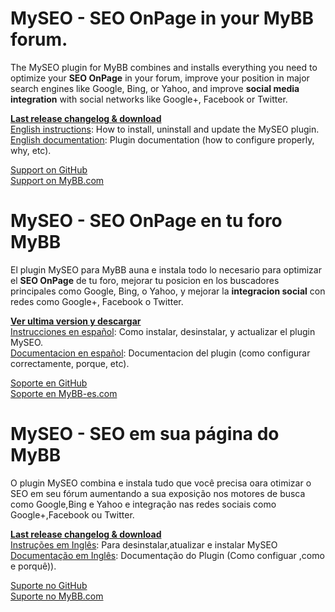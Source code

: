 # MySEO - SEO OnPage in your MyBB forum.
The MySEO plugin for MyBB combines and installs everything you need to optimize your **SEO OnPage** in your forum, improve your position in major search engines like Google, Bing, or Yahoo, and improve **social media integration** with social networks like Google+, Facebook or Twitter.

**[Last release changelog & download](https://github.com/BitLiberal/MySEO/releases/latest)**  
[English instructions](https://github.com/BitLiberal/MySEO/blob/master/README.en.md): How to install, uninstall and update the MySEO plugin.  
[English documentation](https://github.com/BitLiberal/MySEO/wiki/En-construccion---Coming-soon#en-construccion): Plugin documentation (how to configure properly, why, etc).

[Support on GitHub](https://github.com/BitLiberal/MySEO/issues)  
[Support on MyBB.com](http://community.mybb.com/showthread.php?tid=166864)  

# MySEO - SEO OnPage en tu foro MyBB
El plugin MySEO para MyBB auna e instala todo lo necesario para optimizar el **SEO OnPage** de tu foro, mejorar tu posicion en los buscadores principales como Google, Bing, o Yahoo, y mejorar la **integracion social** con redes como Google+, Facebook o Twitter.

**[Ver ultima version y descargar](https://github.com/BitLiberal/MySEO/releases/latest)**  
[Instrucciones en español](https://github.com/BitLiberal/MySEO/blob/master/README.es.md): Como instalar, desinstalar, y actualizar el plugin MySEO.  
[Documentacion en español](https://github.com/BitLiberal/MySEO/wiki/En-construccion---Coming-soon#en-construccion): Documentacion del plugin (como configurar correctamente, porque, etc).

[Soporte en GitHub](https://github.com/BitLiberal/MySEO/issues)  
[Soporte en MyBB-es.com](http://www.mybb-es.com/showthread.php?tid=12746)

# MySEO - SEO em sua página do MyBB
O plugin MySEO combina e instala tudo que você precisa oara otimizar o SEO em seu fórum aumentando a sua exposição nos motores de busca como Google,Bing e Yahoo e integração nas redes sociais como Google+,Facebook ou Twitter.

**[Last release changelog & download](https://github.com/BitLiberal/MySEO/releases/latest)**  
[Instruções em Inglês](https://github.com/BitLiberal/MySEO/blob/master/README.en.md): Para desinstalar,atualizar e instalar MySEO
[Documentação em Inglês](https://github.com/BitLiberal/MySEO/wiki/En-construccion---Coming-soon#en-construccion): Documentação do Plugin (Como configuar ,como e porquê)).

[Suporte no GitHub](https://github.com/BitLiberal/MySEO/issues)  
[Suporte no MyBB.com](http://community.mybb.com/showthread.php?tid=166864)  
